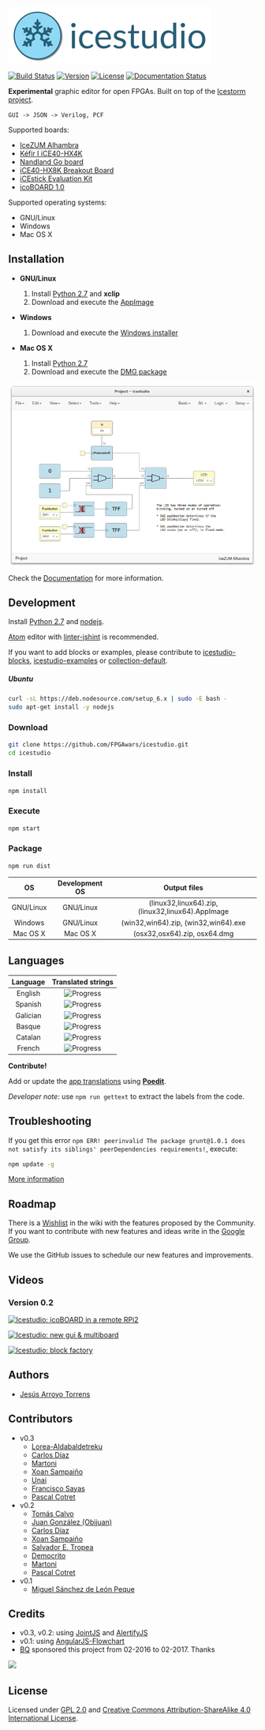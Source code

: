 <img src="./doc/images/icestudio-logo-label.png" align="center">

[![Build Status](https://travis-ci.org/FPGAwars/icestudio.svg?branch=0.3.0-rc)](https://travis-ci.org/FPGAwars/icestudio)
[![Version](https://img.shields.io/badge/version-v0.3.0--rc-orange.svg)](https://github.com/FPGAwars/icestudio/releases)
[![License](http://img.shields.io/:license-gpl-blue.svg)](http://opensource.org/licenses/GPL-2.0)
[![Documentation Status](https://readthedocs.org/projects/icestudio/badge/?version=latest)](http://icestudio.readthedocs.io/en/latest)

**Experimental** graphic editor for open FPGAs. Built on top of the [Icestorm project](http://www.clifford.at/icestorm/).

    GUI -> JSON -> Verilog, PCF

Supported boards:

* [IceZUM Alhambra](https://github.com/FPGAwars/icezum)
* [Kéfir I iCE40-HX4K](http://fpgalibre.sourceforge.net/Kefir/)
* [Nandland Go board](https://www.nandland.com/goboard/introduction.html)
* [iCE40-HX8K Breakout Board](http://www.latticesemi.com/Products/DevelopmentBoardsAndKits/iCE40HX8KBreakoutBoard.aspx)
* [iCEstick Evaluation Kit](http://www.pighixxx.com/test/portfolio-items/icestick/)
* [icoBOARD 1.0](http://icoboard.org/about-icoboard.html)

Supported operating systems:

* GNU/Linux
* Windows
* Mac OS X

## Installation

* **GNU/Linux**

  1. Install [Python 2.7](https://www.python.org) and **xclip**
  2. Download and execute the [AppImage](https://github.com/FPGAwars/icestudio/releases)


* **Windows**

  1. Download and execute the [Windows installer](https://github.com/FPGAwars/icestudio/releases)


* **Mac OS X**

  1. Install [Python 2.7](https://www.python.org)
  2. Download and execute the [DMG package](https://github.com/FPGAwars/icestudio/releases)

<img src="./doc/images/main.png" width="700" align="center">

Check the [Documentation](http://icestudio.readthedocs.io/en/latest) for more information.

## Development

Install [Python 2.7](https://www.python.org/downloads/release/python-2711/) and [nodejs](https://github.com/nodejs/node).

[Atom](https://atom.io/) editor with [linter-jshint](https://atom.io/packages/linter-jshint) is recommended.

If you want to add blocks or examples, please contribute to [icestudio-blocks](https://github.com/FPGAwars/icestudio-blocks), [icestudio-examples](https://github.com/FPGAwars/icestudio-examples) or [collection-default](https://github.com/FPGAwars/collection-default).


##### Ubuntu

```bash
curl -sL https://deb.nodesource.com/setup_6.x | sudo -E bash -
sudo apt-get install -y nodejs
```

### Download

```bash
git clone https://github.com/FPGAwars/icestudio.git
cd icestudio
```

### Install

```bash
npm install
```

### Execute

```bash
npm start
```

### Package

```bash
npm run dist
```

| OS | Development OS | Output files |
|:---:|:-------------:|:-----------------:|
| GNU/Linux | GNU/Linux | (linux32,linux64).zip, (linux32,linux64).AppImage |
| Windows | GNU/Linux | (win32,win64).zip, (win32,win64).exe |
|  Mac OS X | Mac OS X | (osx32,osx64).zip, osx64.dmg  |


## Languages

|  Language  | Translated strings                         |
|:----------:|:------------------------------------------:|
| English    | ![Progress](http://progressed.io/bar/100)  |
| Spanish    | ![Progress](http://progressed.io/bar/100)  |
| Galician   | ![Progress](http://progressed.io/bar/95)   |
| Basque     | ![Progress](http://progressed.io/bar/95)   |
| Catalan    | ![Progress](http://progressed.io/bar/95)   |
| French     | ![Progress](http://progressed.io/bar/95)   |

**Contribute!**

Add or update the [app translations](https://github.com/FPGAwars/icestudio/tree/develop/app/resources/locale) using **[Poedit](https://poedit.net/)**.

*Developer note*: use `npm run gettext` to extract the labels from the code.

## Troubleshooting

If you get this error `npm ERR! peerinvalid The package grunt@1.0.1 does not satisfy its siblings' peerDependencies requirements!`, execute:

```bash
npm update -g
```

[More information](https://github.com/angular-fullstack/generator-angular-fullstack/issues/431)

## Roadmap

There is a [Wishlist](https://github.com/FPGAwars/icestudio/wiki/Wishlist:-proposed-features) in the wiki with the features proposed by the Community. If you want to contribute with new features and ideas write in the [Google Group](https://groups.google.com/forum/#!forum/fpga-wars-explorando-el-lado-libre).

 We use the GitHub issues to schedule our new features and improvements.

## Videos

### Version 0.2

[![Icestudio: icoBOARD in a remote RPi2 ](http://img.youtube.com/vi/DAStv80OtXQ/0.jpg)](https://www.youtube.com/watch?v=DAStv80OtXQ "Icestudio: icoBOARD in a remote RPi2")

[![Icestudio: new gui & multiboard](http://img.youtube.com/vi/OWnVCjo7N9Y/0.jpg)](https://www.youtube.com/watch?v=OWnVCjo7N9Y "Icestudio: new gui & multiboard")

[![Icestudio: block factory](http://img.youtube.com/vi/mAIKb47z2Do/0.jpg)](http://www.youtube.com/watch?v=mAIKb47z2Do "Icestudio: block factory")

## Authors

* [Jesús Arroyo Torrens](https://github.com/Jesus89)

## Contributors

* v0.3
  * [Lorea-Aldabaldetreku](https://github.com/Lorea-Aldabaldetreku)
  * [Carlos Díaz](https://github.com/C47D)
  * [Martoni](https://github.com/Martoni)
  * [Xoan Sampaiño](https://github.com/xoan)
  * [Unai](https://github.com/1138-4EB)
  * [Francisco Sayas](https://github.com/fsayas)
  * [Pascal Cotret](https://github.com/pcotret)
* v0.2
  * [Tomás Calvo](https://github.com/tocalvo)
  * [Juan González (Obijuan)](https://github.com/Obijuan)
  * [Carlos Díaz](https://github.com/C47D)
  * [Xoan Sampaiño](https://github.com/xoan)
  * [Salvador E. Tropea](https://github.com/set-soft)
  * [Democrito](https://github.com/Democrito)
  * [Martoni](https://github.com/Martoni)
  * [Pascal Cotret](https://github.com/pcotret)
* v0.1
  * [Miguel Sánchez de León Peque](https://github.com/Peque)

## Credits

* v0.3, v0.2: using [JointJS](https://github.com/clientIO/joint) and [AlertifyJS](https://github.com/MohammadYounes/AlertifyJS)
* v0.1: using [AngularJS-Flowchart](https://github.com/codecapers/AngularJS-FlowChart)
* [BQ](https://www.bq.com) sponsored this project from 02-2016 to 02-2017. Thanks

![](https://github.com/FPGAwars/icezum/raw/master/wiki/bq-logo.png)

## License

Licensed under [GPL 2.0](http://opensource.org/licenses/GPL-2.0) and [Creative Commons Attribution-ShareAlike 4.0 International License](http://creativecommons.org/licenses/by-sa/4.0/).
